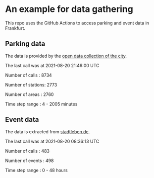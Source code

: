 # An example for data gathering

This repo uses the GitHub Actions to access parking and event data in Frankfurt.

## Parking data
The data is provided by the [open data collection of the city](https://www.offenedaten.frankfurt.de/).

The last call was at 2021-08-20 21:46:00 UTC

Number of calls   : 8734

Number of stations: 2773

Number of areas   : 2760

Time step range   :    4 - 2005 minutes


## Event data
The data is extracted from [stadtleben.de](https://stadtleben.de/frankfurt/).

The last call was at 2021-08-20 08:36:13 UTC

Number of calls   : 483

Number of events  : 498

Time step range   :   0 -  48 hours

